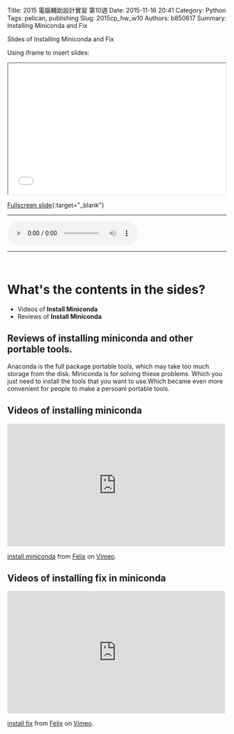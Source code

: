 Title: 2015 電腦輔助設計實習 第10週
Date: 2015-11-16 20:41
Category: Python
Tags: pelican, publishing
Slug: 2015cp_hw_w10
Authors: b850617
Summary: Installing Miniconda and Fix

Slides of Installing Miniconda and Fix

Using iframe to insert slides:

<iframe src="2015cadpslidesw10.html" width="500" height="300"></iframe>

[Fullscreen slide](2015cadpslidesw10.html){:target="_blank"}
<br>
<hr>
<html>
<head>
<title>one of us.mp3</title>
</head>
<body>
    <audio controls pause loop>
        <source src="https://copy.com/ITOl2LH73BzCm32f">
    </audio>
</body>
</html>
<hr>
<br>

What's the contents in the sides?
============

  * Videos of **Install Miniconda**
  * Reviews of **Install Miniconda**
  
Reviews of installing miniconda and other portable tools.
--------------------------------------

Anaconda is the full package portable tools, which may take too much storage from the disk. Miniconda is for solving thiese problems. Which you just need to install the tools that you want to use.Which became even more convenient for people to make a persoanl portable tools.


Videos of installing miniconda
------------------------
<iframe src="https://player.vimeo.com/video/147218972" width="500" height="281" frameborder="0" webkitallowfullscreen mozallowfullscreen allowfullscreen></iframe> <p><a href="https://vimeo.com/147218972">install miniconda</a> from <a href="https://vimeo.com/user44760923">Felix</a> on <a href="https://vimeo.com">Vimeo</a>.</p>

Videos of installing fix in miniconda 
-------------------------
<iframe src="https://player.vimeo.com/video/148002251" width="500" height="280" frameborder="0" webkitallowfullscreen mozallowfullscreen allowfullscreen></iframe> <p><a href="https://vimeo.com/148002251">install fix</a> from <a href="https://vimeo.com/user44760923">Felix</a> on <a href="https://vimeo.com">Vimeo</a>.</p>



